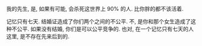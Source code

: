 我的先生, 是, 如果有可能, 会杀死这世界上 90% 的人. 
比你胖的都不该活着. 

记忆只有七天. 
结婚证造成了你们两个之间的不公平. 
不, 是你和那个女生造成了这种不公平. 
如果没有结婚, 你们是可以公平竞争的.
也对, 在一个记忆只有七天的人这里, 是不存在先来后到的.


